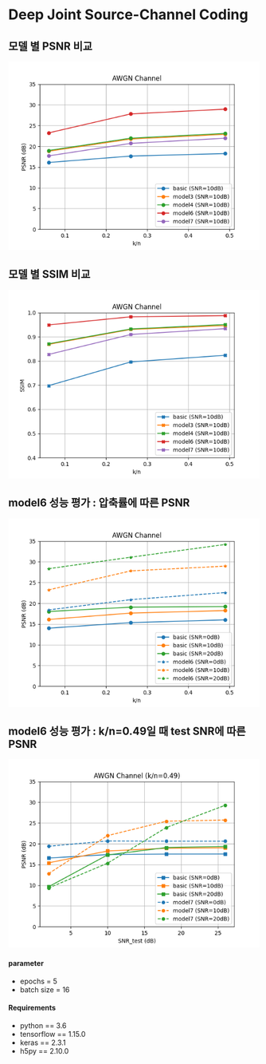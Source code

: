 # Deep Joint Source-Channel Coding

    
## 모델 별 PSNR 비교  
![PSNR](plot/plot1/psnr_%5B'basic',%20'model3',%20'model4',%20'model6',%20'model7'%5D_CompRatio%5B0.06,%200.26,%200.49%5D_SNR%5B10%5D.png)
## 모델 별 SSIM 비교
![SSIM](plot/plot1/ssim_%5B'basic',%20'model3',%20'model4',%20'model6',%20'model7'%5D_CompRatio%5B0.06,%200.26,%200.49%5D_SNR%5B10%5D.png)
## model6 성능 평가 : 압축률에 따른 PSNR  
![plot1](plot/plot1/%5B'basic',%20'model6'%5D_CompRatio%5B0.06,%200.26,%200.49%5D_SNR%5B0,%2010,%2020%5D.png)
## model6 성능 평가 : k/n=0.49일 때 test SNR에 따른 PSNR  
![plot2](plot/plot2/%5B'basic',%20'model7'%5D_CompRatio0.49_SNR%5B0,%2010,%2020%5D.png)

#### parameter
  - epochs = 5
  - batch size = 16  

#### Requirements
* python == 3.6
* tensorflow == 1.15.0
* keras == 2.3.1
* h5py == 2.10.0

